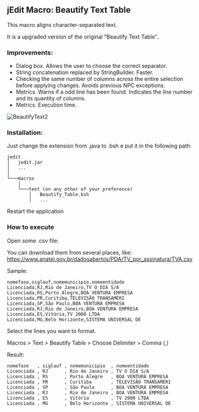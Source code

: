 ## jEdit Macro: Beautify Text Table

This macro aligns character-separated text.

It is a upgraded version of the original "Beautify Text Table".
     
     
### Improvements:
     
     
- Dialog box. Allows the user to choose the correct separator.
- String concatenation replaced by StringBuilder. Faster.
- Checking the same number of columns across the entire selection before applying changes. Avoids previous NPC exceptions.
- Metrics. Warns if a odd line has been found. Indicates the line number and its quantity of columns.
- Metrics. Execution time.


![BeautifyText2](https://user-images.githubusercontent.com/8531218/160283549-343f93c0-022f-4e12-b29b-4d6b5c5ce72d.gif)



### Installation:


Just change the extension from .java to .bsh e put it in the following path:


```
jedit
│   jedit.jar
│   ...
│
└───macros
    │
    └───text (on any other of your preference)
        │   Beautify_Table.bsh
        │   ...
```

Restart the application



### How to execute


Open some .csv file:

You can download them from several places, like:
https://www.anatel.gov.br/dadosabertos/PDA/TV_por_assinatura/TVA.csv

Sample:
```
nomefase,siglauf,nomemunicipio,nomeentidade
Licenciada,RJ,Rio de Janeiro,TV O DIA S/A
Licenciada,RS,Porto Alegre,BOA VENTURA EMPRESA
Licenciada,PR,Curitiba,TELEVISÃO TRANSAMÉRI
Licenciada,SP,São Paulo,BOA VENTURA EMPRESA
Licenciada,RJ,Rio de Janeiro,BOA VENTURA EMPRESA
Licenciada,ES,Vitória,TV 2000 LTDA
Licenciada,MG,Belo Horizonte,SISTEMA UNIVERSAL DE
```

Select the lines you want to format.

Macros > Text > Beautify Table > Choose Delimiter > Comma (,)

Result:

```
nomefase   , siglauf , nomemunicipio  , nomeentidade
Licenciada , RJ      , Rio de Janeiro , TV O DIA S/A
Licenciada , RS      , Porto Alegre   , BOA VENTURA EMPRESA
Licenciada , PR      , Curitiba       , TELEVISÃO TRANSAMÉRI
Licenciada , SP      , São Paulo      , BOA VENTURA EMPRESA
Licenciada , RJ      , Rio de Janeiro , BOA VENTURA EMPRESA
Licenciada , ES      , Vitória        , TV 2000 LTDA
Licenciada , MG      , Belo Horizonte , SISTEMA UNIVERSAL DE
```
